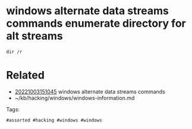 # windows alternate data streams commands enumerate directory for alt streams
```dos
dir /r
```

# Related

- [20221003151045](/zet/20221003151045/README.md) windows alternate data streams commands
- ~/kb/hacking/windows/windows-information.md

Tags:

    #assorted #hacking #windows #windows
